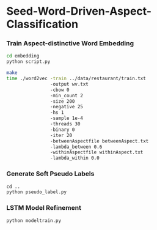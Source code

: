 # Seed-Word-Driven-Aspect-Classification

### Train Aspect-distinctive Word Embedding
```bash
cd embedding
python script.py

make
time ./word2vec -train ../data/restaurant/train.txt 
                -output wv.txt 
                -cbow 0 
                -min_count 2 
                -size 200 
                -negative 25 
                -hs 1 
                -sample 1e-4 
                -threads 30 
                -binary 0 
                -iter 20 
                -betweenAspectfile betweenAspect.txt 
                -lambda_between 0.6 
                -withinAspectfile withinAspect.txt 
                -lambda_within 0.0
```

### Generate Soft Pseudo Labels
```python
cd ..
python pseudo_label.py
```

### LSTM Model Refinement
```
python modeltrain.py
```
